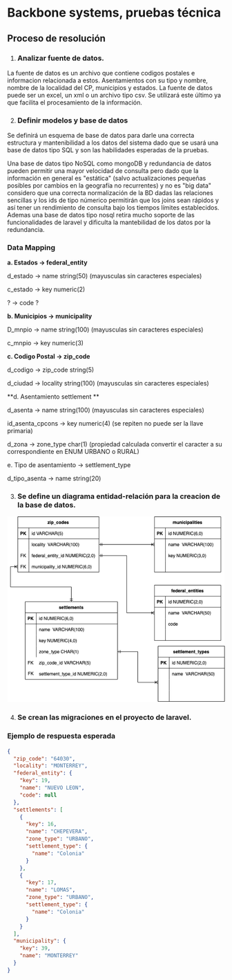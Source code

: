 # Backbone systems, pruebas técnica

## Proceso de resolución

1. ### Analizar fuente de datos.

La fuente de datos es un archivo que contiene codigos postales e informacion relacionada a estos. Asentamientos con su tipo y nombre, nombre de la localidad del CP, municipios y estados.
La fuente de datos puede ser un excel, un xml o un archivo tipo csv. Se utilizará este último ya que facilita el procesamiento de la información.

2. ### Definir modelos y base de datos

Se definirá un esquema de base de datos para darle una correcta estructura y mantenibilidad a los datos del sistema dado que se usará una base de datos tipo
SQL y son las habilidades esperadas de la pruebas.

Una base de datos tipo NoSQL como mongoDB y redundancia de datos pueden permitir una mayor velocidad de consulta pero dado que la información en general es "estática" (salvo actualizaciones pequeñas posibles por cambios en la geografía no recurrentes) y no es "big data" considero que una correcta normalización de la BD dadas las relaciones sencillas y los ids de tipo númerico permitirán que los joins sean rápidos y así tener un rendimiento de consulta bajo los tiempos límites establecidos. Ademas una base de datos tipo nosql retira mucho soporte de las funcionalidades de laravel y dificulta la mantebilidad de los datos por la redundancia.

### Data Mapping

**a. Estados -> federal_entity**

d_estado -> name string(50) (mayusculas sin caracteres especiales)

c_estado -> key numeric(2)

?        -> code ?

**b. Municipios -> municipality**

D_mnpio -> name string(100) (mayusculas 
sin caracteres especiales)

c_mnpio -> key numeric(3)

**c. Codigo Postal -> zip_code**

d_codigo -> zip_code string(5)

d_ciudad -> locality string(100) (mayusculas sin caracteres especiales)


**d. Asentamiento settlement **

d_asenta -> name string(100) (mayusculas sin caracteres especiales)

id_asenta_cpcons -> key numeric(4) (se repiten no puede ser la llave primaria)

d_zona -> zone_type char(1) (propiedad calculada convertir el caracter a su correspondiente en ENUM URBANO o RURAL)

e. Tipo de asentamiento -> settlement_type

d_tipo_asenta -> name string(20)

3. ### Se define un diagrama entidad-relación para la creacion de la base de datos.

![Diagrama Entidad Relacion](/doc/assets/der.png)

4. ### Se crean las migraciones en el proyecto de laravel.

### Ejemplo de respuesta esperada

``` JSON
{
  "zip_code": "64030",
  "locality": "MONTERREY",
  "federal_entity": {
    "key": 19,
    "name": "NUEVO LEON",
    "code": null
  },
  "settlements": [
    {
      "key": 16,
      "name": "CHEPEVERA",
      "zone_type": "URBANO",
      "settlement_type": {
        "name": "Colonia"
      }
    },
    {
      "key": 17,
      "name": "LOMAS",
      "zone_type": "URBANO",
      "settlement_type": {
        "name": "Colonia"
      }
    }
  ],
  "municipality": {
    "key": 39,
    "name": "MONTERREY"
  }
} 
```